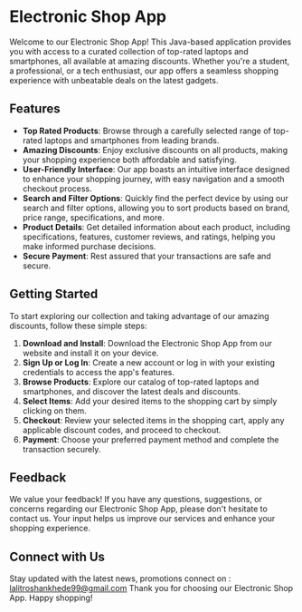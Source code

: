 # Electronic Shop App

Welcome to our Electronic Shop App! This Java-based application provides you with access to a curated collection of top-rated laptops and smartphones, all available at amazing discounts. Whether you're a student, a professional, or a tech enthusiast, our app offers a seamless shopping experience with unbeatable deals on the latest gadgets.

## Features

- **Top Rated Products**: Browse through a carefully selected range of top-rated laptops and smartphones from leading brands.
- **Amazing Discounts**: Enjoy exclusive discounts on all products, making your shopping experience both affordable and satisfying.
- **User-Friendly Interface**: Our app boasts an intuitive interface designed to enhance your shopping journey, with easy navigation and a smooth checkout process.
- **Search and Filter Options**: Quickly find the perfect device by using our search and filter options, allowing you to sort products based on brand, price range, specifications, and more.
- **Product Details**: Get detailed information about each product, including specifications, features, customer reviews, and ratings, helping you make informed purchase decisions.
- **Secure Payment**: Rest assured that your transactions are safe and secure.

## Getting Started

To start exploring our collection and taking advantage of our amazing discounts, follow these simple steps:

1. **Download and Install**: Download the Electronic Shop App from our website and install it on your device.
2. **Sign Up or Log In**: Create a new account or log in with your existing credentials to access the app's features.
3. **Browse Products**: Explore our catalog of top-rated laptops and smartphones, and discover the latest deals and discounts.
4. **Select Items**: Add your desired items to the shopping cart by simply clicking on them.
5. **Checkout**: Review your selected items in the shopping cart, apply any applicable discount codes, and proceed to checkout.
6. **Payment**: Choose your preferred payment method and complete the transaction securely.

## Feedback

We value your feedback! If you have any questions, suggestions, or concerns regarding our Electronic Shop App, please don't hesitate to contact us. Your input helps us improve our services and enhance your shopping experience.

## Connect with Us

Stay updated with the latest news, promotions
connect on : lalitroshankhede99@gmail.com
Thank you for choosing our Electronic Shop App. Happy shopping!
